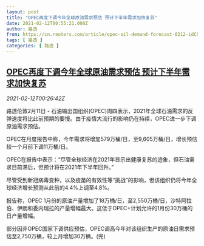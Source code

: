 ```yaml
---
layout: post
title: "OPEC再度下调今年全球原油需求预估 预计下半年需求加快复苏"
date: 2021-02-12T00:55:21.000Z
author: 路透
from: https://cn.reuters.com/article/opec-oil-demand-forecast-0212-idCNKBS2AC01U
tags: [ 路透 ]
categories: [ 路透 ]
---
```

<!--1613091321000-->
[OPEC再度下调今年全球原油需求预估 预计下半年需求加快复苏](https://cn.reuters.com/article/opec-oil-demand-forecast-0212-idCNKBS2AC01U)
------

<div>
<div><i>2021-02-12T00:26:42Z</i></div><p>路透伦敦2月11日 - 石油输出国组织(OPEC)周四表示，2021年全球石油需求的反弹速度将比此前预期的要慢。由于疫情大流行的影响仍在持续，OPEC进一步下调原油需求预估。</p><p>OPEC在月度报告中称，今年需求将增加579万桶/日，至9,605万桶/日，增长预估较一个月前下调11万桶/日。</p><p>OPEC在报告中表示：“尽管全球经济在2021年显示出健康复苏的迹象，但石油需求目前滞后，但预计将在2021年下半年回升。”</p><p>尽管受到新冠病毒变种，以及疫苗的有效性等“挑战”的影响，但该组织仍将今年全球经济增长预测从此前的4.4%上调至4.8%。</p><p>报告称，OPEC 1月份的原油产量增加了18万桶/日，至2,550万桶/日，沙特阿拉伯、伊朗和委内瑞拉的产量增幅最大。这低于OPEC+计划允许的1月份30万桶的日产量增幅。</p><p>部分因非OPEC国家下调供应预估，OPEC调高今年对该组织生产的原油日需求预估至2,750万桶，较上月增加30万桶。(完)</p>
</div>
